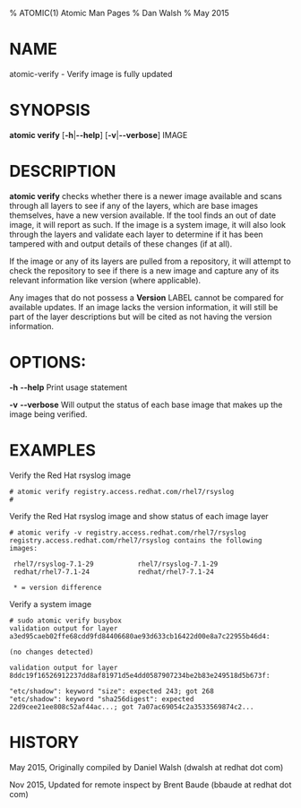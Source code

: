 % ATOMIC(1) Atomic Man Pages
% Dan Walsh
% May 2015
# NAME
atomic-verify - Verify image is fully updated

# SYNOPSIS
**atomic verify**
[**-h**|**--help**]
[**-v**|**--verbose**]
IMAGE

# DESCRIPTION
**atomic verify** checks whether there is a newer image available and scans
through all layers to see if any of the layers, which are base images themselves, have a new version available.
If the tool finds an out of date image, it will report as such. If the image is a system image, it will
also look through the layers and validate each layer to determine if it has been tampered with and output
details of these changes (if at all).

If the image or any of its layers are pulled from a repository, it will attempt to check the repository
to see if there is a new image and capture any of its relevant information like version (where applicable).

Any images that do not possess a **Version** LABEL cannot be compared for available updates.  If an image
lacks the version information, it will still be part of the layer descriptions but will be cited as not having
the version information.

# OPTIONS:
**-h** **--help**
  Print usage statement

**-v** **--verbose**
  Will output the status of each base image that makes up the image being verified.

# EXAMPLES
Verify the Red Hat rsyslog image

    # atomic verify registry.access.redhat.com/rhel7/rsyslog
    #
Verify the Red Hat rsyslog image and show status of each image layer

    # atomic verify -v registry.access.redhat.com/rhel7/rsyslog
    registry.access.redhat.com/rhel7/rsyslog contains the following images:

     rhel7/rsyslog-7.1-29           rhel7/rsyslog-7.1-29
     redhat/rhel7-7.1-24            redhat/rhel7-7.1-24

     * = version difference
Verify a system image

    # sudo atomic verify busybox
    validation output for layer a3ed95caeb02ffe68cdd9fd84406680ae93d633cb16422d00e8a7c22955b46d4:

	(no changes detected)

    validation output for layer 8ddc19f16526912237dd8af81971d5e4dd0587907234be2b83e249518d5b673f:

    "etc/shadow": keyword "size": expected 243; got 268
    "etc/shadow": keyword "sha256digest": expected 22d9cee21ee808c52af44ac...; got 7a07ac69054c2a3533569874c2...


# HISTORY
May 2015, Originally compiled by Daniel Walsh (dwalsh at redhat dot com)

Nov 2015, Updated for remote inspect by Brent Baude (bbaude at redhat dot com)
